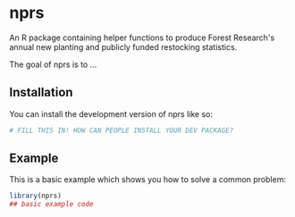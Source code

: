 
# nprs

<!-- badges: start -->
<!-- badges: end -->

An R package containing helper functions to produce Forest Research's annual new planting and publicly funded restocking statistics.

The goal of nprs is to ...

## Installation

You can install the development version of nprs like so:

``` r
# FILL THIS IN! HOW CAN PEOPLE INSTALL YOUR DEV PACKAGE?
```

## Example

This is a basic example which shows you how to solve a common problem:

``` r
library(nprs)
## basic example code
```


